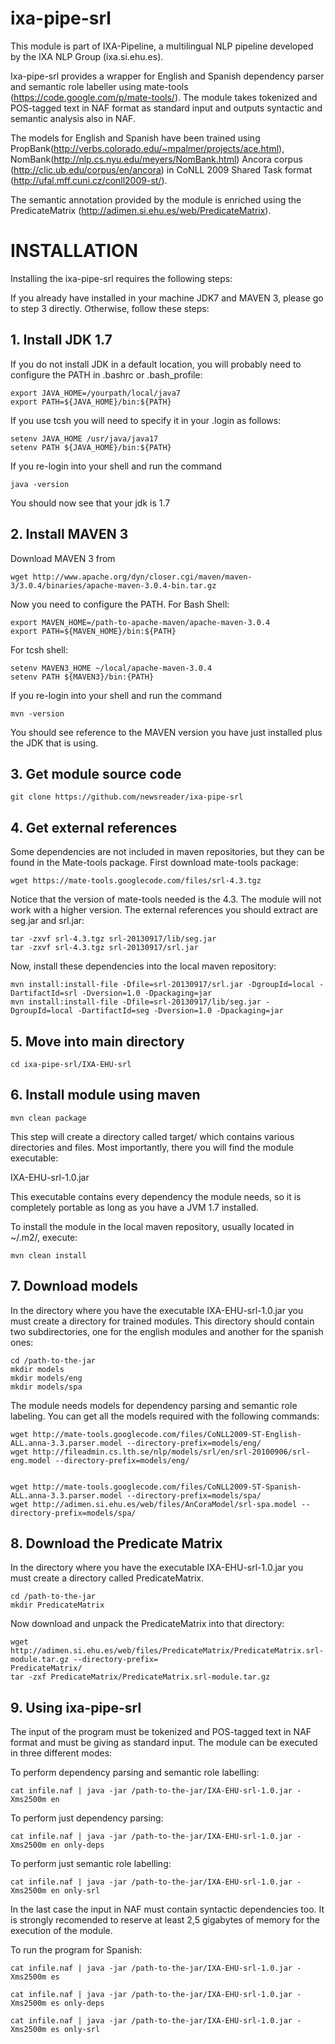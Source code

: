 ixa-pipe-srl
============

This module is part of IXA-Pipeline, a multilingual NLP pipeline developed by the IXA NLP Group (ixa.si.ehu.es).

Ixa-pipe-srl provides a wrapper for English and Spanish dependency parser and semantic role labeller using mate-tools (https://code.google.com/p/mate-tools/). The module takes tokenized and POS-tagged text in NAF format as standard input and outputs syntactic and semantic analysis also in NAF.

The models for English and Spanish have been trained using PropBank(http://verbs.colorado.edu/~mpalmer/projects/ace.html), NomBank(http://nlp.cs.nyu.edu/meyers/NomBank.html) Ancora corpus (http://clic.ub.edu/corpus/en/ancora) in CoNLL 2009 Shared Task format (http://ufal.mff.cuni.cz/conll2009-st/).

The semantic annotation provided by the module is enriched using the PredicateMatrix (http://adimen.si.ehu.es/web/PredicateMatrix).


# INSTALLATION

Installing the ixa-pipe-srl requires the following steps:

If you already have installed in your machine JDK7 and MAVEN 3, please go to step 3 directly. Otherwise, follow these steps:

## 1. Install JDK 1.7

If you do not install JDK in a default location, you will probably need to configure the PATH in .bashrc or .bash_profile:

    export JAVA_HOME=/yourpath/local/java7
    export PATH=${JAVA_HOME}/bin:${PATH}

If you use tcsh you will need to specify it in your .login as follows:

    setenv JAVA_HOME /usr/java/java17
    setenv PATH ${JAVA_HOME}/bin:${PATH}

If you re-login into your shell and run the command

    java -version

You should now see that your jdk is 1.7
    

## 2. Install MAVEN 3

Download MAVEN 3 from

    wget http://www.apache.org/dyn/closer.cgi/maven/maven-3/3.0.4/binaries/apache-maven-3.0.4-bin.tar.gz

Now you need to configure the PATH. For Bash Shell:

    export MAVEN_HOME=/path-to-apache-maven/apache-maven-3.0.4
    export PATH=${MAVEN_HOME}/bin:${PATH}

For tcsh shell:

    setenv MAVEN3_HOME ~/local/apache-maven-3.0.4
    setenv PATH ${MAVEN3}/bin:{PATH}

If you re-login into your shell and run the command

    mvn -version

You should see reference to the MAVEN version you have just installed plus the JDK that is using.

## 3. Get module source code

    git clone https://github.com/newsreader/ixa-pipe-srl
    
## 4. Get external references

Some dependencies are not included in maven repositories, but they can be found in the Mate-tools package. First download mate-tools package:

    wget https://mate-tools.googlecode.com/files/srl-4.3.tgz

Notice that the version of mate-tools needed is the 4.3. The module will not work with a higher version. The external references you should extract are seg.jar and srl.jar:

    tar -zxvf srl-4.3.tgz srl-20130917/lib/seg.jar
    tar -zxvf srl-4.3.tgz srl-20130917/srl.jar
    
Now, install these dependencies into the local maven repository:

    mvn install:install-file -Dfile=srl-20130917/srl.jar -DgroupId=local -DartifactId=srl -Dversion=1.0 -Dpackaging=jar
    mvn install:install-file -Dfile=srl-20130917/lib/seg.jar -DgroupId=local -DartifactId=seg -Dversion=1.0 -Dpackaging=jar

## 5. Move into main directory

    cd ixa-pipe-srl/IXA-EHU-srl

## 6. Install module using maven

    mvn clean package

This step will create a directory called target/ which contains various directories and files. Most importantly, there you will find the module executable:

IXA-EHU-srl-1.0.jar

This executable contains every dependency the module needs, so it is completely portable as long as you have a JVM 1.7 installed.

To install the module in the local maven repository, usually located in ~/.m2/, execute:

    mvn clean install

## 7. Download models

In the directory where you have the executable IXA-EHU-srl-1.0.jar you must create a directory for trained modules. This directory should contain two subdirectories, one for the english modules and another for the spanish ones:

    cd /path-to-the-jar
    mkdir models
    mkdir models/eng
    mkdir models/spa

The module needs models for dependency parsing and semantic role labeling. You can get all the models required with the following commands:

    wget http://mate-tools.googlecode.com/files/CoNLL2009-ST-English-ALL.anna-3.3.parser.model --directory-prefix=models/eng/
    wget http://fileadmin.cs.lth.se/nlp/models/srl/en/srl-20100906/srl-eng.model --directory-prefix=models/eng/


    wget http://mate-tools.googlecode.com/files/CoNLL2009-ST-Spanish-ALL.anna-3.3.parser.model --directory-prefix=models/spa/
    wget http://adimen.si.ehu.es/web/files/AnCoraModel/srl-spa.model --directory-prefix=models/spa/
    
    
## 8. Download the Predicate Matrix

In the directory where you have the executable IXA-EHU-srl-1.0.jar you must create a directory called PredicateMatrix.

    cd /path-to-the-jar
    mkdir PredicateMatrix
    
Now download and unpack the PredicateMatrix into that directory:

    wget http://adimen.si.ehu.es/web/files/PredicateMatrix/PredicateMatrix.srl-module.tar.gz --directory-prefix=
    PredicateMatrix/
    tar -zxf PredicateMatrix/PredicateMatrix.srl-module.tar.gz
    
    
## 9. Using ixa-pipe-srl

The input of the program must be tokenized and POS-tagged text in NAF format and must be giving as standard input. The module can be executed in three different modes:

To perform dependency parsing and semantic role labelling:

    cat infile.naf | java -jar /path-to-the-jar/IXA-EHU-srl-1.0.jar -Xms2500m en

To perform just dependency parsing:

    cat infile.naf | java -jar /path-to-the-jar/IXA-EHU-srl-1.0.jar -Xms2500m en only-deps
    
To perform just semantic role labelling:

    cat infile.naf | java -jar /path-to-the-jar/IXA-EHU-srl-1.0.jar -Xms2500m en only-srl

In the last case the input in NAF must contain syntactic dependencies too. It is strongly recomended to reserve at least 2,5 gigabytes of memory for the execution of the module.

To run the program for Spanish:

    cat infile.naf | java -jar /path-to-the-jar/IXA-EHU-srl-1.0.jar -Xms2500m es
    
    cat infile.naf | java -jar /path-to-the-jar/IXA-EHU-srl-1.0.jar -Xms2500m es only-deps
    
    cat infile.naf | java -jar /path-to-the-jar/IXA-EHU-srl-1.0.jar -Xms2500m es only-srl
